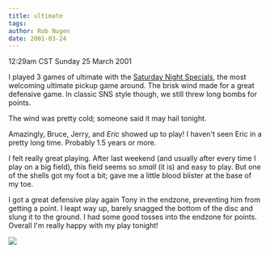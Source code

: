 ```yaml
---
title: ultimate
tags: 
author: Rob Nugen
date: 2001-03-24
---
```


<title>Ultimate!</title>
<p class=date>12:29am CST Sunday 25 March 2001</p>

<p>I played 3 games of ultimate with the <a
href="http://hometown.aol.com/gremillion/diskone.htm">Saturday Night
Specials</a>, the most welcoming ultimate pickup game around.  The
brisk wind made for a great defensive game.  In classic SNS style
though, we still threw long bombs for points.</p>

<p>The wind was pretty cold; someone said it may hail tonight.</p>

<p>Amazingly, Bruce, Jerry, and <em>Eric</em> showed up to play!  I
haven't seen Eric in a pretty long time.  Probably 1.5 years or
more.</p>

<p>I felt really great playing.  After last weekend (and usually after
every time I play on a big field), this field seems so <em>small</em>
(it is) and easy to play.  But one of the shells got my foot a bit;
gave me a little blood blister at the base of my toe.</p>

<p>I got a great defensive play again Tony in the endzone, preventing
him from getting a point.  I leapt way up, barely snagged the bottom
of the disc and slung it to the ground.  I had some good tosses into
the endzone for points.  Overall I'm really happy with my play
tonight!</p>

<p><img src='/images/rob/wL-ROB.gif'/></p>

